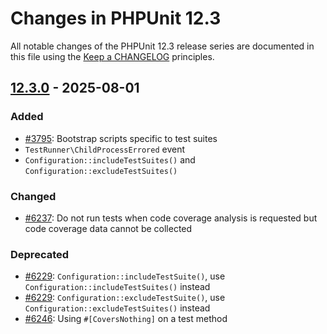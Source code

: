 # Changes in PHPUnit 12.3

All notable changes of the PHPUnit 12.3 release series are documented in this file using the [Keep a CHANGELOG](https://keepachangelog.com/) principles.

## [12.3.0] - 2025-08-01

### Added

* [#3795](https://github.com/sebastianbergmann/phpunit/issues/3795): Bootstrap scripts specific to test suites
* `TestRunner\ChildProcessErrored` event
* `Configuration::includeTestSuites()` and `Configuration::excludeTestSuites()`

### Changed

* [#6237](https://github.com/sebastianbergmann/phpunit/issues/6237): Do not run tests when code coverage analysis is requested but code coverage data cannot be collected

### Deprecated

* [#6229](https://github.com/sebastianbergmann/phpunit/issues/6229): `Configuration::includeTestSuite()`, use `Configuration::includeTestSuites()` instead
* [#6229](https://github.com/sebastianbergmann/phpunit/issues/6229): `Configuration::excludeTestSuite()`, use `Configuration::excludeTestSuites()` instead
* [#6246](https://github.com/sebastianbergmann/phpunit/issues/6246): Using `#[CoversNothing]` on a test method

[12.3.0]: https://github.com/sebastianbergmann/phpunit/compare/12.2...main
